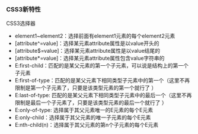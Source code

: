 ### CSS3新特性

CSS3选择器

- element1~element2：选择前面有element1元素的每个element2元素 
- [attribute^=value]：选择某元素attribute属性是以value开头的 
- [attribute$=value]：选择某元素attribute属性是以value结尾的 
- [attribute*=value]：选择某元素attribute属性包含value字符串的 
- E:first-child：匹配的是某父元素的第一个子元素，可以说是结构上的第一个子元素 
- E:first-of-type：匹配的是某父元素下相同类型子元素中的第一个（这里不再限制是第一个子元素了，只要是该类型元素的第一个就行了 ）
- E:last-of-type: 匹配的是某父元素下相同类型子元素中的最后一个（这里不再限制是最后一个子元素了，只要是该类型元素的最后一个就行了 ）
- E:only-of-type: 选择属于其父元素唯一的E元素的每个E元素
- E:only-child：选择属于其父元素的唯一子元素的每个E元素
- E:nth-child(n)：选择属于其父元素的第n个子元素的每个E元素